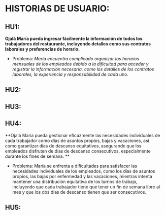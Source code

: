 # HISTORIAS DE USUARIO:

## HU1:
**Ojalá María pueda ingresar fácilmente la información de todos los trabajadores del restaurante, incluyendo detalles como sus contratos laborales y preferencias de horario.**
   - Problema:
*María encuentra complicado organizar los horarios mensuales de los empleados debido a la dificultad para acceder y registrar la información necesaria, como los detalles de los contratos laborales, la experiencia y responsabilidad de cada uno.*

## HU2:

## HU3:

## HU4:
**Ojalá María pueda gestionar eficazmente las necesidades individuales de cada trabajador como días de asuntos propios, bajas y vacaciones, así como garantizar días de descanso equitativos, asegurando que los empleados disfruten de días de descanso consecutivos, especialmente durante los fines de semana. **
   - Problema: María se enfrenta a dificultades para satisfacer las necesidades individuales de los empleados, como los días de asuntos propios, las bajas por enfermedad y las vacaciones, mientras intenta mantener una distribución equitativa de los turnos de trabajo, incluyendo que cada trabajador tiene que tener un fin de semana libre al mes y que los dos días de descanso tienen que ser consecutivos.

## HU5:
